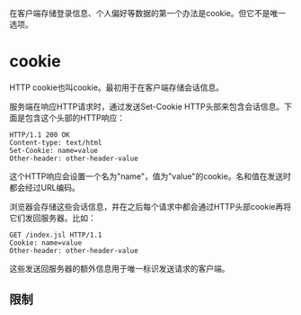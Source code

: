 在客户端存储登录信息、个人偏好等数据的第一个办法是cookie。但它不是唯一选项。

# cookie

HTTP cookie也叫cookie。最初用于在客户端存储会话信息。

服务端在响应HTTP请求时，通过发送Set-Cookie HTTP头部来包含会话信息。下面是包含这个头部的HTTP响应：
```
HTTP/1.1 200 OK
Content-type: text/html
Set-Cookie: name=value
Other-header: other-header-value
```

这个HTTP响应会设置一个名为"name"，值为"value"的cookie。名和值在发送时都会经过URL编码。

浏览器会存储这些会话信息，并在之后每个请求中都会通过HTTP头部cookie再将它们发回服务器。比如：
```
GET /index.jsl HTTP/1.1
Cookie: name=value
Other-header: other-header-value
```
这些发送回服务器的额外信息用于唯一标识发送请求的客户端。

## 限制
